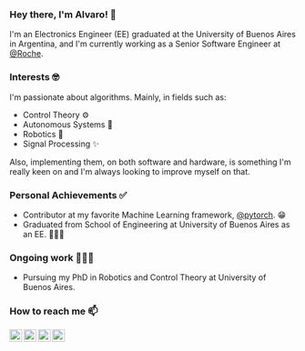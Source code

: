### Hey there, I'm Alvaro! 👋

I'm an Electronics Engineer (EE) graduated at the University of Buenos Aires in Argentina, and I'm currently working as a Senior Software Engineer at [@Roche][Roche].

### Interests 🤓

I'm passionate about algorithms. Mainly, in fields such as:

- Control Theory :gear:
- Autonomous Systems :rocket:
- Robotics :robot:
- Signal Processing :sparkles:

Also, implementing them, on both software and hardware, is something I'm really keen on and I'm always looking to improve myself on that.

### Personal Achievements ✅

- Contributor at my favorite Machine Learning framework, [@pytorch][pytorch]. :grin:
- Graduated from School of Engineering at University of Buenos Aires as an EE. 👨🏻‍🎓

### Ongoing work 👨🏻‍🏭

- Pursuing my PhD in Robotics and Control Theory at University of Buenos Aires.

### How to reach me 📫

[<img align="left" alt="alvgaona | Twitter" width="22px" src="https://image.flaticon.com/icons/svg/733/733579.svg" />][twitter]
[<img align="left" alt="alvgaona | LinkedIn" width="22px" src="https://image.flaticon.com/icons/svg/174/174857.svg" />][linkedin]
[<img align="left" alt="alvgaona | Instagram" width="22px" src="https://image.flaticon.com/icons/svg/174/174855.svg" />][instagram]
[<img align="left" alt="alvgaona | Goodreads" width="22px" src="https://www.flaticon.com/svg/static/icons/svg/2111/2111297.svg" />][goodreads]

[twitter]: https://twitter.com/alvgaona
[instagram]: https://instagram.com/alvgaona
[linkedin]: https://linkedin.com/in/alvaro-gaona
[goodreads]: https://www.goodreads.com/alvgaona
[Roche]: https://github.com/Roche
[pytorch]: https://github.com/pytorch
